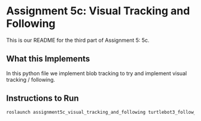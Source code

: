 
# Assignment 5c: Visual Tracking and Following

This is our README for the third part of Assignment 5: 5c. 

## What this Implements 
In this python file we implement blob tracking to try and implement visual tracking / following. 


## Instructions to Run 

```python
roslaunch assignment5c_visual_tracking_and_following turtlebot3_follow_line.launch

